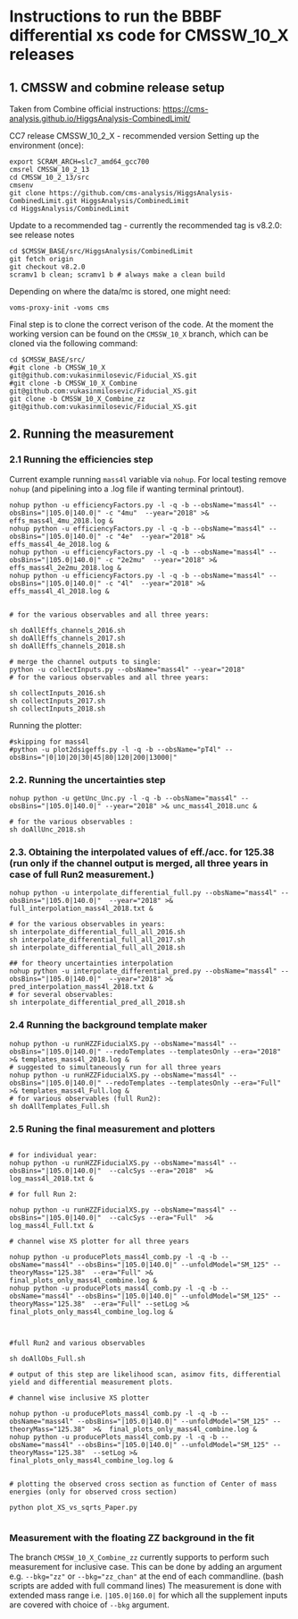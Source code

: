 # Instructions to run the BBBF differential xs code for CMSSW_10_X releases

## 1. CMSSW and cobmine release setup

Taken from Combine official instructions: https://cms-analysis.github.io/HiggsAnalysis-CombinedLimit/

CC7 release CMSSW_10_2_X - recommended version
Setting up the environment (once):

```
export SCRAM_ARCH=slc7_amd64_gcc700
cmsrel CMSSW_10_2_13
cd CMSSW_10_2_13/src
cmsenv
git clone https://github.com/cms-analysis/HiggsAnalysis-CombinedLimit.git HiggsAnalysis/CombinedLimit
cd HiggsAnalysis/CombinedLimit
```

Update to a recommended tag - currently the recommended tag is v8.2.0: see release notes

```
cd $CMSSW_BASE/src/HiggsAnalysis/CombinedLimit
git fetch origin
git checkout v8.2.0
scramv1 b clean; scramv1 b # always make a clean build
```
Depending on where the data/mc is stored, one might need:

```
voms-proxy-init -voms cms
```
Final step is to clone the correct verison of the code. At the moment the working version can be found on the ```CMSSW_10_X``` branch, which can be cloned via the following command:
```
cd $CMSSW_BASE/src/
#git clone -b CMSSW_10_X git@github.com:vukasinmilosevic/Fiducial_XS.git
#git clone -b CMSSW_10_X_Combine git@github.com:vukasinmilosevic/Fiducial_XS.git
git clone -b CMSSW_10_X_Combine_zz git@github.com:vukasinmilosevic/Fiducial_XS.git
```

## 2. Running the measurement

### 2.1 Running the efficiencies step

Current example running ```mass4l``` variable via ```nohup```. For local testing remove ```nohup``` (and pipelining into a .log file if wanting terminal printout).

```
nohup python -u efficiencyFactors.py -l -q -b --obsName="mass4l" --obsBins="|105.0|140.0|" -c "4mu"  --year="2018" >& effs_mass4l_4mu_2018.log &
nohup python -u efficiencyFactors.py -l -q -b --obsName="mass4l" --obsBins="|105.0|140.0|" -c "4e"  --year="2018" >& effs_mass4l_4e_2018.log &
nohup python -u efficiencyFactors.py -l -q -b --obsName="mass4l" --obsBins="|105.0|140.0|" -c "2e2mu"  --year="2018" >& effs_mass4l_2e2mu_2018.log &
nohup python -u efficiencyFactors.py -l -q -b --obsName="mass4l" --obsBins="|105.0|140.0|" -c "4l"  --year="2018" >& effs_mass4l_4l_2018.log &


# for the various observables and all three years:

sh doAllEffs_channels_2016.sh
sh doAllEffs_channels_2017.sh
sh doAllEffs_channels_2018.sh

# merge the channel outputs to single:
python -u collectInputs.py --obsName="mass4l" --year="2018"
# for the various observables and all three years:

sh collectInputs_2016.sh
sh collectInputs_2017.sh
sh collectInputs_2018.sh

```

Running the plotter:

```
#skipping for mass4l 
#python -u plot2dsigeffs.py -l -q -b --obsName="pT4l" --obsBins="|0|10|20|30|45|80|120|200|13000|"
```

### 2.2. Running the uncertainties step

```
nohup python -u getUnc_Unc.py -l -q -b --obsName="mass4l" --obsBins="|105.0|140.0|" --year="2018" >& unc_mass4l_2018.unc &

# for the various observables :
sh doAllUnc_2018.sh
```

### 2.3. Obtaining the interpolated values of eff./acc. for 125.38 (run only if the channel output is merged, all three years in case of full Run2 measurement.)

```
nohup python -u interpolate_differential_full.py --obsName="mass4l" --obsBins="|105.0|140.0|"  --year="2018" >& full_interpolation_mass4l_2018.txt &

# for the various observables in years:
sh interpolate_differential_full_all_2016.sh
sh interpolate_differential_full_all_2017.sh
sh interpolate_differential_full_all_2018.sh

## for theory uncertainties interpolation
nohup python -u interpolate_differential_pred.py --obsName="mass4l" --obsBins="|105.0|140.0|"  --year="2018" >& pred_interpolation_mass4l_2018.txt &
# for several observables:
sh interpolate_differential_pred_all_2018.sh

```
### 2.4 Running the background template maker

```
nohup python -u runHZZFiducialXS.py --obsName="mass4l" --obsBins="|105.0|140.0|" --redoTemplates --templatesOnly --era="2018" >& templates_mass4l_2018.log &
# suggested to simultaneously run for all three years
nohup python -u runHZZFiducialXS.py --obsName="mass4l" --obsBins="|105.0|140.0|" --redoTemplates --templatesOnly --era="Full" >& templates_mass4l_Full.log &
# for various observables (full Run2):
sh doAllTemplates_Full.sh

```

### 2.5 Runing the final measurement and plotters

```

# for individual year:
nohup python -u runHZZFiducialXS.py --obsName="mass4l" --obsBins="|105.0|140.0|"  --calcSys --era="2018"  >& log_mass4l_2018.txt &

# for full Run 2:

nohup python -u runHZZFiducialXS.py --obsName="mass4l" --obsBins="|105.0|140.0|"  --calcSys --era="Full"  >& log_mass4l_Full.txt & 

# channel wise XS plotter for all three years

nohup python -u producePlots_mass4l_comb.py -l -q -b --obsName="mass4l" --obsBins="|105.0|140.0|" --unfoldModel="SM_125" --theoryMass="125.38"  --era="Full" >&  final_plots_only_mass4l_combine.log &
nohup python -u producePlots_mass4l_comb.py -l -q -b --obsName="mass4l" --obsBins="|105.0|140.0|" --unfoldModel="SM_125" --theoryMass="125.38"  --era="Full" --setLog >&  final_plots_only_mass4l_combine_log.log &



#full Run2 and various observables

sh doAllObs_Full.sh

# output of this step are likelihood scan, asimov fits, differential yield and differential measurement plots. 

# channel wise inclusive XS plotter 

nohup python -u producePlots_mass4l_comb.py -l -q -b --obsName="mass4l" --obsBins="|105.0|140.0|" --unfoldModel="SM_125" --theoryMass="125.38"  >&  final_plots_only_mass4l_combine.log &
nohup python -u producePlots_mass4l_comb.py -l -q -b --obsName="mass4l" --obsBins="|105.0|140.0|" --unfoldModel="SM_125" --theoryMass="125.38"  --setLog >&  final_plots_only_mass4l_combine_log.log &


# plotting the observed cross section as function of Center of mass energies (only for observed cross section)

python plot_XS_vs_sqrts_Paper.py


```

### Measurement with the floating ZZ background in the fit
The branch ```CMSSW_10_X_Combine_zz``` currently supports to perform such measurement for inclusive case. 
This can be done by adding an argument e.g. ```--bkg="zz"``` or ```--bkg="zz_chan"``` at the end of each commandline. (bash scripts are added with full command lines)
The measurement is done with extended mass range i.e. ```|105.0|160.0|``` for which all the supplement inputs are covered with choice of ```--bkg``` argument. 





